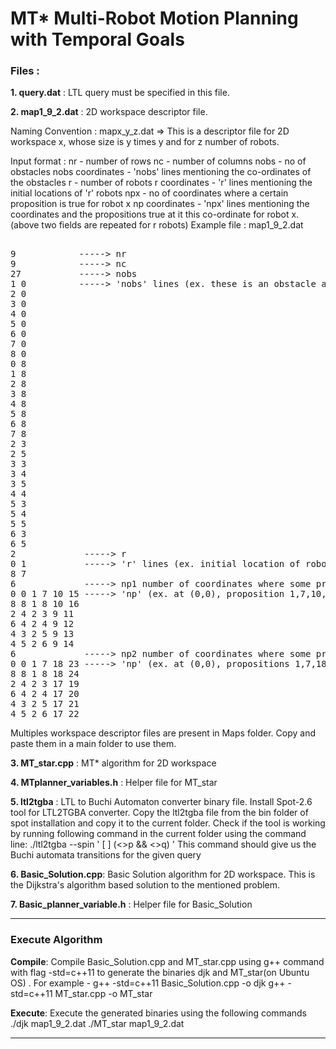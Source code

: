 
# MT&ast; Multi-Robot Motion Planning with Temporal Goals

### **Files :**
**1. query.dat**  : LTL query must be specified in this file.

**2. map1_9_2.dat** : 2D workspace descriptor file.

Naming Convention :
mapx_y_z.dat => This is a descriptor file for 2D workspace x, whose size is y times y and for z number of robots.

Input format :
nr - number of rows
nc - number of columns
nobs - no of obstacles
nobs coordinates - 'nobs' lines  mentioning the co-ordinates of the obstacles
r - number of robots
r coordinates - 'r' lines mentioning the initial locations of 'r' robots
npx - no of coordinates where a certain proposition is true for robot x
np coordinates - 'npx' lines mentioning the coordinates and the propositions true at it this co-ordinate for robot x.
(above two fields are repeated for r robots)
Example file : map1_9_2.dat
<pre>	
9            -----> nr
9            -----> nc
27           -----> nobs
1 0          -----> 'nobs' lines (ex. these is an obstacle at coord (1,2) in the workspace)
2 0
3 0
4 0
5 0
6 0
7 0
8 0
0 8
1 8
2 8
3 8
4 8
5 8
6 8
7 8
2 3
2 5
3 3
3 4
3 5
4 4
5 3
5 4
5 5
6 3
6 5
2             -----> r
0 1           -----> 'r' lines (ex. initial location of robot 1 is (8,7))
8 7	
6             -----> np1 number of coordinates where some proposition is true for robot 1
0 0 1 7 10 15 -----> 'np' (ex. at (0,0), proposition 1,7,10,15 are true for robot 1)
8 8 1 8 10 16
2 4 2 3 9 11
6 4 2 4 9 12
4 3 2 5 9 13
4 5 2 6 9 14
6             -----> np2 number of coordinates where some proposition is true for robot 2
0 0 1 7 18 23 -----> 'np' (ex. at (0,0), propositions 1,7,18,23 are true for robot 2)
8 8 1 8 18 24
2 4 2 3 17 19
6 4 2 4 17 20
4 3 2 5 17 21
4 5 2 6 17 22
</pre>
Multiples workspace descriptor files are present in Maps folder. Copy and paste them in a main folder to use them.

**3. MT_star.cpp** : MT&ast; algorithm for 2D workspace

**4. MTplanner_variables.h** : Helper file for MT_star

**5. ltl2tgba** : LTL to Buchi Automaton converter binary file. 
Install Spot-2.6 tool for LTL2TGBA converter. Copy the ltl2tgba file from the bin folder of spot installation and copy it to the current folder. Check if the tool is working by running following command in the current folder using the command line:
./ltl2tgba \--spin ' [ ] (<>p && <>q) '
This command should give us the Buchi automata transitions for the given query

**6. Basic_Solution.cpp**: Basic Solution algorithm for 2D workspace. This is the Dijkstra's  algorithm based solution to the mentioned problem.

**7. Basic_planner_variable.h** : Helper file for Basic_Solution

----
### Execute Algorithm

**Compile**:  Compile Basic_Solution.cpp and MT_star.cpp using g++ command with flag -std=c++11 to generate the binaries djk and MT_star(on Ubuntu OS) . 
For example -
g++ -std=c++11 Basic_Solution.cpp -o djk
g++ -std=c++11 MT_star.cpp -o MT_star

**Execute**:  Execute the generated binaries using the following commands
./djk map1_9_2.dat
./MT_star map1_9_2.dat

------------

